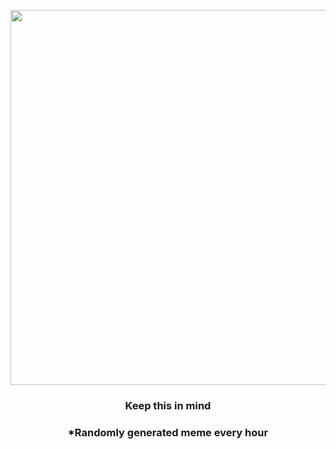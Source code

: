 <p align="center">
        <img src="https://i.redd.it/ccwl7tyw9pt91.png" width="600" height="600">
        </p>
        <h3 align="center">Keep this in mind</h3>
        <h3 align="center">*Randomly generated meme every hour</h3>
    